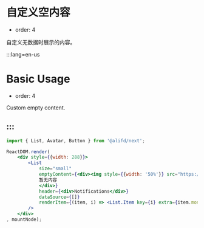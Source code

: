 # 自定义空内容

- order: 4

自定义无数据时展示的内容。

:::lang=en-us
# Basic Usage

- order: 4

Custom empty content.

:::
---

````jsx
import { List, Avatar, Button } from '@alifd/next';

ReactDOM.render(
    <div style={{width: 288}}>
        <List
            size="small"
            emptyContent={<div><img style={{width: '50%'}} src="https://unpkg.com/@icedesign/empty-content-block@3.0.1/build/assets/dea7e80386f12f4cf023018d9b0c7515.png" /><br/>
            暂无内容
            </div>}
            header={<div>Notifications</div>}
            dataSource={[]}
            renderItem={(item, i) => <List.Item key={i} extra={item.money} title={item.title} media={<Avatar src={item.img}/>}>List Item {i}</List.Item>}
        />
    </div>
, mountNode);
````
````css

````
